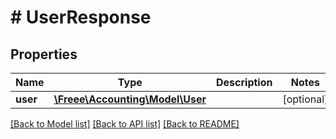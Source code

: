 # # UserResponse

## Properties

Name | Type | Description | Notes
------------ | ------------- | ------------- | -------------
**user** | [**\Freee\Accounting\Model\User**](User.md) |  | [optional] 

[[Back to Model list]](../../README.md#documentation-for-models) [[Back to API list]](../../README.md#documentation-for-api-endpoints) [[Back to README]](../../README.md)


